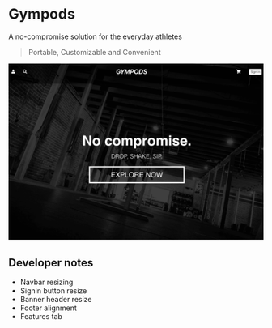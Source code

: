# Gympods

A no-compromise solution for the everyday athletes

> Portable, Customizable and Convenient

![website image](./static/screenshot.png)


## Developer notes
  - Navbar resizing
  - Signin button resize
  - Banner header resize
  - Footer alignment
  - Features tab